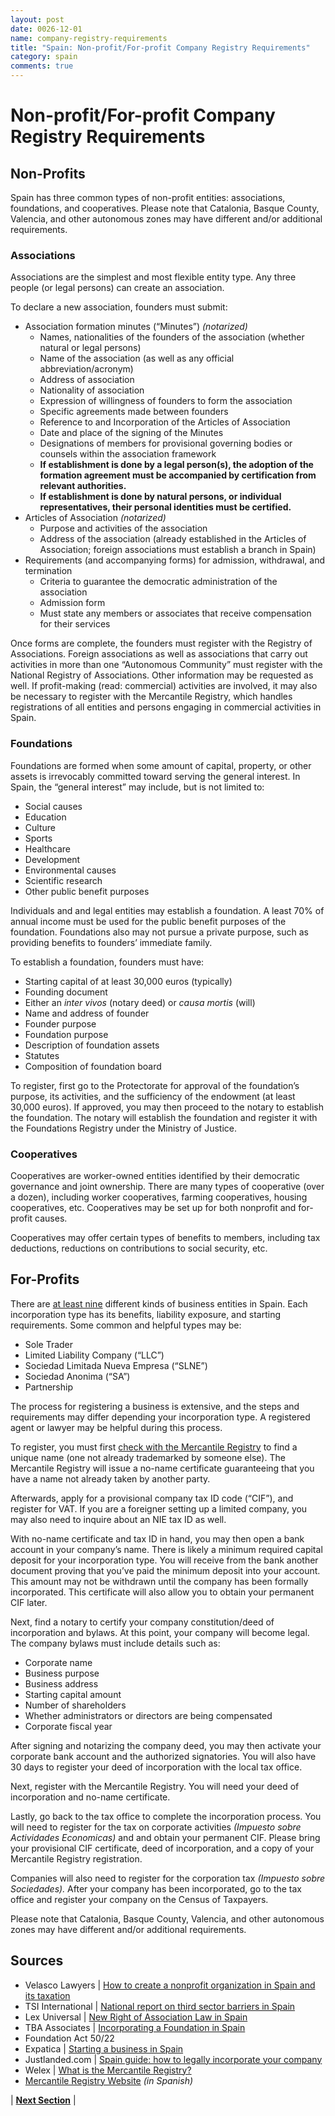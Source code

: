 ```yaml
---
layout: post
date: 0026-12-01
name: company-registry-requirements
title: "Spain: Non-profit/For-profit Company Registry Requirements"
category: spain
comments: true
---
```

# Non-profit/For-profit Company Registry Requirements

## Non-Profits

Spain has three common types of non-profit entities: associations, foundations, and cooperatives. Please note that Catalonia, Basque County, Valencia, and other autonomous zones may have different and/or additional requirements. 

### Associations
Associations are the simplest and most flexible entity type. Any three people (or legal persons) can create an association.  

To declare a new association, founders must submit:
- Association formation minutes (“Minutes”) *(notarized)*
  - Names, nationalities of the founders of the association (whether natural or legal persons)
  - Name of the association (as well as any official abbreviation/acronym)
  - Address of association
  - Nationality of association
  - Expression of willingness of founders to form the association
  - Specific agreements made between founders
  - Reference to and Incorporation of the Articles of Association
  - Date and place of the signing of the Minutes 
  - Designations of members for provisional governing bodies or counsels within the association framework
  - **If establishment is done by a legal person(s), the adoption of the formation agreement must be accompanied by certification from relevant authorities.**
  - **If establishment is done by natural persons, or individual representatives, their personal identities must be certified.**
- Articles of Association *(notarized)*
  - Purpose and activities of the association
  - Address of the association (already established in the Articles of Association; foreign associations must establish a branch in Spain)
- Requirements (and accompanying forms) for admission, withdrawal, and termination
  - Criteria to guarantee the democratic administration of the association
  - Admission form
  - Must state any members or associates that receive compensation for their services

Once forms are complete, the founders must register with the Registry of Associations. Foreign associations as well as associations that carry out activities in more than one “Autonomous Community” must register with the National Registry of Associations. Other information may be requested as well. 
If profit-making (read: commercial) activities are involved, it may also be necessary to register with the Mercantile Registry, which handles registrations of all entities and persons engaging in commercial activities in Spain. 
 
### Foundations
Foundations are formed when some amount of capital, property, or other assets is irrevocably committed toward serving the general interest. In Spain, the “general interest” may include, but is not limited to: 
- Social causes
- Education
- Culture
- Sports
- Healthcare
- Development
- Environmental causes
- Scientific research
- Other public benefit purposes

Individuals and and legal entities may establish a foundation. A least 70% of annual income must be used for the public benefit purposes of the foundation. Foundations also may not pursue a private purpose, such as providing benefits to founders’ immediate family. 

To establish a foundation, founders must have:
- Starting capital of at least 30,000 euros (typically) 
- Founding document
- Either an *inter vivos* (notary deed) or *causa mortis* (will)
- Name and address of founder
- Founder purpose
- Foundation purpose
- Description of foundation assets
- Statutes
- Composition of foundation board

To register, first go to the Protectorate for approval of the foundation’s purpose, its activities, and the sufficiency of the endowment (at least 30,000 euros). If approved, you may then proceed to the notary to establish the foundation. The notary will establish the foundation and register it with the Foundations Registry under the Ministry of Justice. 

### Cooperatives
Cooperatives are worker-owned entities identified by their democratic governance and joint ownership. There are many types of cooperative (over a dozen), including worker cooperatives, farming cooperatives, housing cooperatives, etc. Cooperatives may be set up for both nonprofit and for-profit causes. 

Cooperatives may offer certain types of benefits to members, including tax deductions, reductions on contributions to social security, etc.  

## For-Profits

There are [at least nine](https://www.justlanded.com/english/Spain/Spain-Guide/Business/Business-Entities) different kinds of business entities in Spain. Each incorporation type has its benefits, liability exposure, and starting requirements. Some common and helpful types may be:
- Sole Trader
- Limited Liability Company (“LLC”)
- Sociedad Limitada Nueva Empresa (“SLNE”)
- Sociedad Anonima (“SA”)
- Partnership 

The process for registering a business is extensive, and the steps and requirements may differ depending your incorporation type. A registered agent or lawyer may be helpful during this process.

To register, you must first [check with the Mercantile Registry](http://www.rmc.es/) to find a unique name (one not already trademarked by someone else). The Mercantile Registry will issue a no-name certificate guaranteeing that you have a name not already taken by another party.

Afterwards, apply for a provisional company tax ID code (“CIF”), and register for VAT. If you are a foreigner setting up a limited company, you may also need to inquire about an NIE tax ID as well. 

With no-name certificate and tax ID in hand, you may then open a bank account in your company’s name. There is likely a minimum required capital deposit for your incorporation type. You will receive from the bank another document proving that you’ve paid the minimum deposit into your account. This amount may not be withdrawn until the company has been formally incorporated. This certificate will also allow you to obtain your permanent CIF later. 

Next, find a notary to certify your company constitution/deed of incorporation and bylaws. At this point, your company will become legal. The company bylaws must include details such as:
- Corporate name
- Business purpose
- Business address
- Starting capital amount
- Number of shareholders
- Whether administrators or directors are being compensated 
- Corporate fiscal year 

After signing and notarizing the company deed, you may then activate your corporate bank account and the authorized signatories. You will also have 30 days to register your deed of incorporation with the local tax office. 

Next, register with the Mercantile Registry. You will need your deed of incorporation and no-name certificate. 

Lastly, go back to the tax office to complete the incorporation process. You will need to register for the tax on corporate activities *(Impuesto sobre Actividades Economicas)* and and obtain your permanent CIF. Please bring your provisional CIF certificate, deed of incorporation, and a copy of your Mercantile Registry registration.

Companies will also need to register for the corporation tax *(Impuesto sobre Sociedades).* After your company has been incorporated, go to the tax office and register your company on the Census of Taxpayers. 

Please note that Catalonia, Basque County, Valencia, and other autonomous zones may have different and/or additional requirements.  


Sources
---
- Velasco Lawyers | [How to create a nonprofit organization in Spain and its taxation](http://www.velascolawyers.com/en/company-law/100-how-to-create-a-non-profit-organisation-in-spain-and-its-taxation.html)
- TSI International | [National report on third sector barriers in Spain](http://thirdsectorimpact.eu/site/assets/uploads/documentations/tsi-national-report-no-8-third-sector-barriers-spain/TSI-National-Report-No-8-Spain-77p-1x-.pdf)
- Lex Universal | [New Right of Association Law in Spain](http://lexuniversal.com/en/articles/909)
- TBA Associates | [Incorporating a Foundation in Spain](https://www.tba-associates.com/incorporating-a-foundation-in-spain-legal-and-fiscal-profile)
- Foundation Act 50/22 
- Expatica | [Starting a business in Spain](https://www.expatica.com/es/employment/Starting-a-business-in-Spain_101459.html)
- Justlanded.com | [Spain guide: how to legally incorporate your company](https://www.justlanded.com/english/Spain/Spain-Guide/Business/Incorporation)
- Welex | [What is the Mercantile Registry?](https://welex.es/mercantile-registry-registro-mercantil-spain-formalities-can-must-done-registry/)
- [Mercantile Registry Website](http://www.rmc.es) *(in Spanish)*

| **[Next Section]( https://neo-project.github.io/global-blockchain-compliance-hub//spain/spain-team-member-nationality-requirements.html)** |
